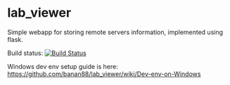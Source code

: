 lab_viewer
==========

Simple webapp for storing remote servers information, implemented using flask.

Build status: [![Build Status](https://travis-ci.org/banan88/lab_viewer)](https://api.travis-ci.org/banan88/lab_viewer.svg?branch=master)

Windows dev env setup guide is here: https://github.com/banan88/lab_viewer/wiki/Dev-env-on-Windows 
